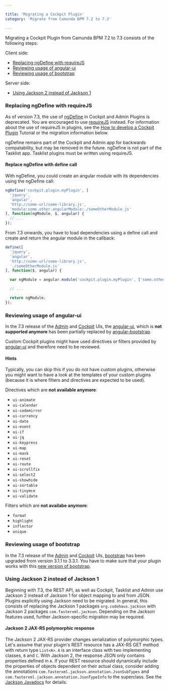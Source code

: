 ```yaml
---

title: 'Migrating a Cockpit Plugin'
category: 'Migrate from Camunda BPM 7.2 to 7.3'

---
```


Migrating a Cockpit Plugin from Camunda BPM 7.2 to 7.3 consists of the following steps:

Client side:

* [Replacing ngDefine with requireJS](ref:#migrate-from-camunda-bpm-72-to-73-migrating-a-cockpit-plugin-replacing-ngdefine-with-requirejs)
* [Reviewing usage of angular-ui](ref:#migrate-from-camunda-bpm-72-to-73-migrating-a-cockpit-plugin-reviewing-usage-of-angular-ui)
* [Reviewing usage of bootstrap](ref:#migrate-from-camunda-bpm-72-to-73-migrating-a-cockpit-plugin-reviewing-usage-of-bootstrap)

Server side:

* [Using Jackson 2 instead of Jackson 1](ref:#migrate-from-camunda-bpm-72-to-73-migrating-a-cockpit-plugin-using-jackson-2-instead-of-jackson-1)

### Replacing ngDefine with requireJS

As of version 7.3, the use of [ngDefine][ng-define] in Cockpit and Admin Plugins is deprecated. You are encouraged to use [requireJS][requirejs] instead. For information about the use of requireJS in plugins, see the [How to develop a Cockpit Plugin][howto-cockpit-plugin] Tutorial or the migration information below.

ngDefine remains part of the Cockpit and Admin app for backwards compatability, but may be removed in the future. ngDefine is not part of the Tasklist app. Tasklist plugins must be written using requireJS.


#### Replace ngDefine with define call

With ngDefine, you could create an angular module with its dependencies using the ngDefine call:

```javascript
ngDefine('cockpit.plugin.myPlugin', [
  'jquery',
  'angular',
  'http://some-url/some-library.js',
  'module:some.other.angularModule:./someOtherModule.js'
], function(ngModule, $, angular) {
  // ...
});
```

From 7.3 onwards, you have to load dependencies using a define call and create and return the angular module in the callback:

```javascript
define([
  'jquery',
  'angular',
  'http://some-url/some-library.js',
  './someOtherModule.js'
], function($, angular) {

  var ngModule = angular.module('cockpit.plugin.myPlugin', ['some.other.angularModule']);

  // ...

  return ngModule;
});
```


### Reviewing usage of angular-ui

In the 7.3 release of the [Admin][admin] and [Cockpit][cockpit] UIs, the [angular-ui][angular-ui], which is __not supported anymore__ has been partially replaced by [angular-bootstrap][angular-bootstrap].

Custom Cockpit plugins might have used directives or filters provided by [angular-ui][angular-ui] and therefore need to be reviewed.

#### Hints

Typically, you can skip this if you do not have custom plugins, otherwise you might want to have a look at the templates of your custom plugins (because it is where filters and directives are expected to be used).

Directives which are __not available anymore__:

- `ui-animate`
- `ui-calendar`
- `ui-codemirror`
- `ui-currency`
- `ui-date`
- `ui-event`
- `ui-if`
- `ui-jq`
- `ui-keypress`
- `ui-map`
- `ui-mask`
- `ui-reset`
- `ui-route`
- `ui-scrollfix`
- `ui-select2`
- `ui-showhide`
- `ui-sortable`
- `ui-tinymce`
- `ui-validate`

Filters which are __not availabe anymore__:

- `format`
- `highlight`
- `inflector`
- `unique`

### Reviewing usage of bootstrap

In the 7.3 release of the [Admin][admin] and [Cockpit][cockpit] UIs, [bootstrap](http://getbootstrap.com/) has been upgraded from version 3.1.1 to 3.3.1. You have to make sure that your plugin works with this [new version of bootstrap][bootstrap-changenotes].

### Using Jackson 2 instead of Jackson 1

Beginning with 7.3, the REST API, as well as Cockpit, Tasklist and Admin use Jackson 2 instead of Jackson 1 for object mapping to and from JSON. Plugins explicitly using Jackson need to be migrated. In general, this consists of replacing the Jackson 1 packages `org.codehaus.jackson` with Jackson 2 packages `com.fasterxml.jackson`. Depending on the Jackson features used, further Jackson-specific migration may be required.

#### Jackson 2 JAX-RS polymorphic response

The Jackson 2 JAX-RS provider changes serialization of polymorphic types. Let's assume that your plugin's REST resource has a JAX-RS GET method with return type `List<A>`. `A` is an interface class with two implementing classes, `B` and `C`. With Jackson 2, the response JSON only contains properties defined in `A`. If your REST resource should dynamically include the properties of objects dependent on their actual class, consider adding the annotations `com.fasterxml.jackson.annotation.JsonSubTypes` and `com.fasterxml.jackson.annotation.JsonTypeInfo` to the superclass. See the [Jackson Javadocs][jackson-jsontypeinfo] for details.

[ng-define]: http://nikku.github.io/requirejs-angular-define
[requirejs]: http://requirejs.org
[howto-cockpit-plugin]: ref:/real-life/how-to/#cockpit-how-to-develop-a-cockpit-plugin
[admin]: https://github.com/camunda/camunda-admin-ui
[cockpit]: https://github.com/camunda/camunda-cockpit-ui
[angular-ui]: https://github.com/angular-ui/angular-ui-OLDREPO
[angular-bootstrap]: https://github.com/angular-ui/bootstrap
[bootstrap]: http://getbootstrap.com/
[bootstrap-changenotes]: https://github.com/twbs/bootstrap/releases/tag/v3.3.1
[jackson-jsontypeinfo]: https://fasterxml.github.io/jackson-annotations/javadoc/2.4/com/fasterxml/jackson/annotation/JsonTypeInfo.html
